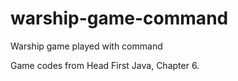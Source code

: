 # warship-game-command
Warship game played with command

Game codes from Head First Java, Chapter 6.
